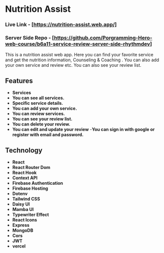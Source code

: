 # Nutrition Assist

### Live Link - [https://nutrition-assist.web.app/]

### Server Side Repo - [https://github.com/Porgramming-Hero-web-course/b6a11-service-review-server-side-rhythmdev]

This is a nutrition assist web app. Here you can find your favorite service and get the nutrition information, Counseling & Coaching . You can also add your own service and review etc. You can also see your review list.

## Features

- **Services**
- **You can see all services.**
- **Specific service details.**
- **You can add your own service.**
- **You can review services.**
- **You can see your review list.**
- **You can delete your review.**
- **You can edit and update your review**
-**You can sign in with google or register with email and password.**

## Technology


- **React**
- **React Router Dom**
- **React Hook** 
- **Context API**
- **Firebase Authentication**
- **Firebase Hosting**
- **Dotenv**
- **Tailwind CSS**
- **Daisy UI**
- **Mamba UI**
- **Typewriter Effect**
- **React Icons**
- **Express**
- **MongoDB**
- **Cors**
- **JWT**
- **vercel**

